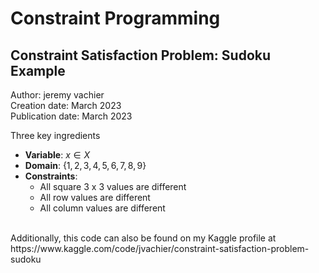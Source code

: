 # Constraint Programming

## Constraint Satisfaction Problem: Sudoku Example

Author: jeremy vachier <br> 
Creation date: March 2023 <br>
Publication date: March 2023 <br>

Three key ingredients <br>
- **Variable**: $x \in X$ <br>
- **Domain**: $\{1,2,3,4,5,6,7,8,9\}$<br>
- **Constraints**: <br>
    - All square 3 x 3 values are different 
    - All row values are different
    - All column values are different
<br>
Additionally, this code can also be found on my Kaggle profile at https://www.kaggle.com/code/jvachier/constraint-satisfaction-problem-sudoku
